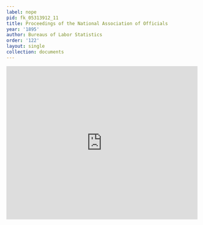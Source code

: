 ```yaml
---
label: nope
pid: fk_05313912_11
title: Proceedings of the National Association of Officials
year: '1895'
author: Bureaus of Labor Statistics
order: '122'
layout: single
collection: documents
---
```

<iframe src="https://northwestern.app.box.com/embed/s/4id5lj0vj3hd8d4jw5z1xuf63laxxoop?sortColumn=date&view=list" width="500" height="400" frameborder="0" allowfullscreen webkitallowfullscreen msallowfullscreen></iframe>
